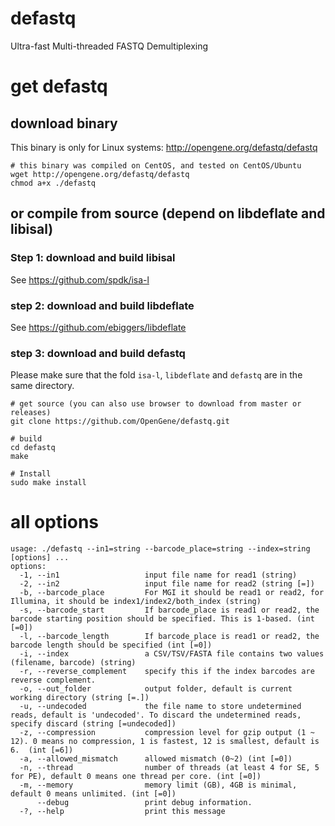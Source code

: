 # defastq
Ultra-fast Multi-threaded FASTQ Demultiplexing

# get defastq
## download binary 
This binary is only for Linux systems: http://opengene.org/defastq/defastq
```shell
# this binary was compiled on CentOS, and tested on CentOS/Ubuntu
wget http://opengene.org/defastq/defastq
chmod a+x ./defastq
```
## or compile from source (depend on libdeflate and libisal)
### Step 1: download and build libisal
See https://github.com/spdk/isa-l
### step 2: download and build libdeflate
See https://github.com/ebiggers/libdeflate
### step 3: download and build defastq
Please make sure that the fold `isa-l`, `libdeflate` and `defastq` are in the same directory.
```shell
# get source (you can also use browser to download from master or releases)
git clone https://github.com/OpenGene/defastq.git

# build
cd defastq
make

# Install
sudo make install
```

# all options
```
usage: ./defastq --in1=string --barcode_place=string --index=string [options] ... 
options:
  -1, --in1                   input file name for read1 (string)
  -2, --in2                   input file name for read2 (string [=])
  -b, --barcode_place         For MGI it should be read1 or read2, for Illumina, it should be index1/index2/both_index (string)
  -s, --barcode_start         If barcode_place is read1 or read2, the barcode starting position should be specified. This is 1-based. (int [=0])
  -l, --barcode_length        If barcode_place is read1 or read2, the barcode length should be specified (int [=0])
  -i, --index                 a CSV/TSV/FASTA file contains two values (filename, barcode) (string)
  -r, --reverse_complement    specify this if the index barcodes are reverse complement.
  -o, --out_folder            output folder, default is current working directory (string [=.])
  -u, --undecoded             the file name to store undetermined reads, default is 'undecoded'. To discard the undetermined reads, specify discard (string [=undecoded])
  -z, --compression           compression level for gzip output (1 ~ 12). 0 means no compression, 1 is fastest, 12 is smallest, default is 6.  (int [=6])
  -a, --allowed_mismatch      allowed mismatch (0~2) (int [=0])
  -n, --thread                number of threads (at least 4 for SE, 5 for PE), default 0 means one thread per core. (int [=0])
  -m, --memory                memory limit (GB), 4GB is minimal, default 0 means unlimited. (int [=0])
      --debug                 print debug information.
  -?, --help                  print this message
```

